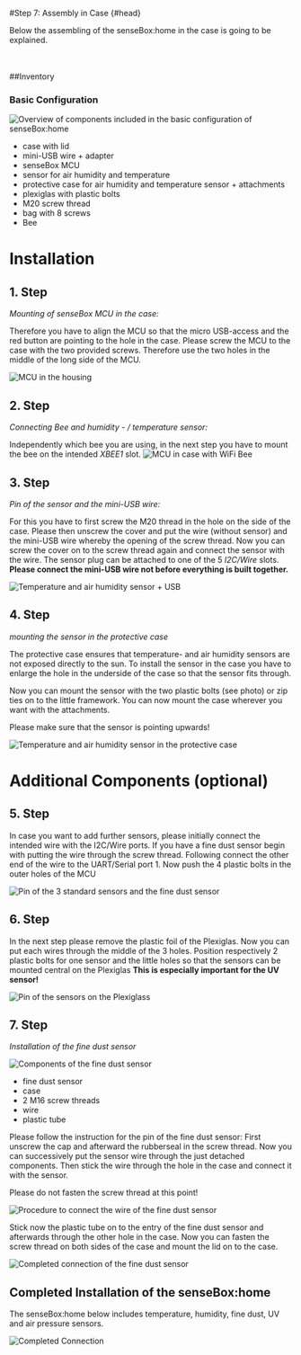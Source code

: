 #Step 7: Assembly in Case {#head}
<div class="description">Below the assembling of the senseBox:home in the case is going to be explained. </div>

<div class="line">
    <br>
    <br>
</div>



##Inventory

### Basic Configuration

![Overview of components included in the basic configuration of senseBox:home](../../../pictures/01_aufbau.png)

- case with lid
- mini-USB wire + adapter
- senseBox MCU
- sensor for air humidity and temperature
- protective case for air humidity and temperature sensor + attachments
- plexiglas with plastic bolts
- M20 screw thread
- bag with 8 screws 
- Bee



# Installation

## 1. Step

*Mounting of senseBox MCU in the case:* 

Therefore you have to align the MCU so that the micro USB-access and the red button are pointing to the hole in the case. Please screw the MCU to the case with the two provided screws. Therefore use the two holes in the middle of the long side of the MCU.


![ MCU in the housing](../../../pictures/mcu_verschraubung.jpeg)



## 2. Step

*Connecting Bee and humidity - / temperature sensor:*

Independently which bee you are using, in the next step you have to mount the bee on the intended *XBEE1* slot.
![MCU in case with WiFi Bee](../../../pictures/xbee.jpeg)

## 3. Step

*Pin of the sensor and the mini-USB wire:*

For this you have to first screw the M20 thread in the hole on the side of the case.
Please then unscrew the cover and put the wire (without sensor) and the mini-USB wire whereby the opening of the screw thread. Now you can screw the cover on to the screw thread again and connect the sensor with the wire. 
The sensor plug can be attached to one of the 5 *I2C/Wire* slots.
**Please connect the mini-USB wire not before everything is built together.**


![Temperature and air humidity sensor + USB ](../../../pictures/usb_sensor.png)

## 4. Step

*mounting the sensor in the protective case*

The protective case ensures that temperature- and air humidity sensors are not exposed directly to the sun. To install the sensor in the case you have to enlarge the hole in the underside of the case so that the sensor fits through.


Now you can mount the sensor with the two plastic bolts (see photo) or zip ties on to the little framework.
You can now mount the case wherever you want with the attachments.

<div class="box_warning">
    <i class="fa fa-exclamation-circle fa-fw" aria-hidden="true" style="color: #f0ad4e"></i>
    Please make sure that the sensor is pointing upwards!  
</div>

![Temperature and air humidity sensor in the protective case](../../../pictures/tempGeh.jpeg)


# Additional Components  (optional)
 

## 5. Step



In case you want to add further sensors, please initially connect the intended wire with the I2C/Wire ports. If you have a fine dust sensor begin with putting the wire through the screw thread. Following connect the other end of the wire to the UART/Serial port 1. 
Now push the 4 plastic bolts in the outer holes of the MCU




![Pin of the 3 standard sensors and the fine dust sensor](../../../pictures/allesensoren.jpeg)


## 6. Step

In the next step please remove the plastic foil of the Plexiglas. Now you can put each wires through the middle of the 3 holes. 
Position respectively 2 plastic bolts for one sensor and the little holes so that the sensors can be mounted central on the Plexiglas 
 **This is especially important for the UV sensor!**



![Pin of the sensors on the Plexiglass](../../../pictures/plexi.jpeg)


## 7. Step 

*Installation of the fine dust sensor*



![Components of the fine dust sensor](../../../pictures/komposFein.jpeg)

- fine dust sensor
- case
- 2 M16 screw threads
- wire
- plastic tube 





Please follow the instruction for the pin of the fine dust sensor:
First unscrew the cap and afterward the rubberseal in the screw thread. 
Now you can successively put the sensor wire through the just detached components.
Then stick the wire through the hole in the case and connect it with the sensor.


<div class="box_warning">
    <i class="fa fa-exclamation-circle fa-fw" aria-hidden="true" style="color: #f0ad4e"></i>
Please do not fasten the screw thread at this point!
</div>


![Procedure to connect the wire of the fine dust sensor](../../../pictures/anschlussfein.jpeg)



Stick now the plastic tube on to the entry of the fine dust sensor and afterwards through the other hole in the case.
Now you can fasten the screw thread on both sides of the case and mount the lid on to the case.
 

![Completed connection of the fine dust sensor](../../../pictures/feinstaub.jpeg)



## Completed Installation of the senseBox:home
<div class="description"> The senseBox:home below includes temperature, humidity, fine dust, UV and air pressure sensors. </div>




![Completed Connection](../../../pictures/aufbaufertig.jpeg)

